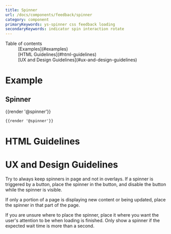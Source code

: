 ```yaml
---
title: Spinner
url: /docs/components/feedback/spinner
category: component
primaryKeywords: ys-spinner css feedback loading
secondaryKeywords: indicator spin interaction rotate
---
```


<nav class="element-navigation">
  <dl class="element-navigation__list">
    <dt class="element-navigation__title">Table of contents</dt>
    <dd class="element-navigation__item">[Examples](#examples)</dd>
    <dd class="element-navigation__item">[HTML Guidelines](#html-guidelines)</dd>
    <dd class="element-navigation__item">[UX and Design Guidelines](#ux-and-design-guidelines)</dd>
  </dl>
</nav>

# Example
## Spinner
<div class="element-preview">
  <div class="element-preview__inner">{{render '@spinner'}}</div>
</div>

```html
{{render '@spinner'}}
```

# HTML Guidelines

# UX and Design Guidelines
Try to always keep spinners in page and not in overlays.
If a spinner is triggered by a button, place the spinner in the button, and disable the button while the spinner is visible.

If only a portion of a page is displaying new content or being updated, place the spinner in that part of the page.

If you are unsure where to place the spinner, place it where you want the user's attention to be when loading is finished.
Only show a spinner if the expected wait time is more than a second.

